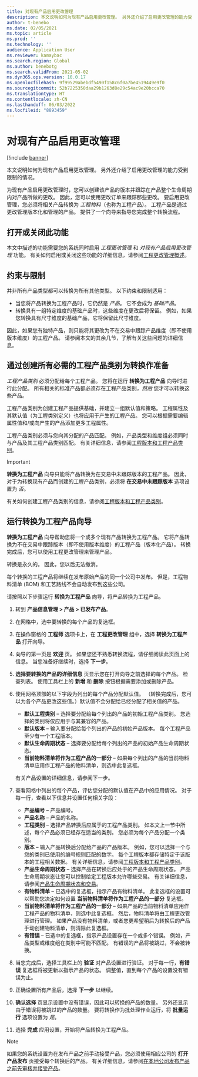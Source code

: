 ```yaml
---
title: 对现有产品启用更改管理
description: 本文说明如何为现有产品启用更改管理。 另外还介绍了启用更改管理的能力受到限制的情况。
author: t-benebo
ms.date: 02/05/2021
ms.topic: article
ms.prod: ''
ms.technology: ''
audience: Application User
ms.reviewer: kamaybac
ms.search.region: Global
ms.author: benebotg
ms.search.validFrom: 2021-05-02
ms.dyn365.ops.version: 10.0.17
ms.openlocfilehash: 9f99529abebdf5490f158c6f0a7be4519449e9f0
ms.sourcegitcommit: 52b7225350daa29b1263d8e29c54ac9e20bcca70
ms.translationtype: HT
ms.contentlocale: zh-CN
ms.lasthandoff: 06/03/2022
ms.locfileid: "8893459"
---
```

# <a name="enable-change-management-on-existing-products"></a>对现有产品启用更改管理

[!include [banner](../../includes/banner.md)]

本文说明如何为现有产品启用更改管理。 另外还介绍了启用更改管理的能力受到限制的情况。

为现有产品启用更改管理时，您可以创建该产品的版本并跟踪在产品整个生命周期内对产品所做的更改。 因此，您可以使用更改订单来跟踪那些更改。 要启用更改管理，您必须将相关产品转换为 *工程物料*（也称为工程产品）。 工程产品是通过更改管理版本化和管理的产品。 提供了一个向导来指导您完成整个转换流程。

## <a name="turn-this-feature-on-or-off"></a>打开或关闭此功能

本文中描述的功能需要您的系统同时启用 *工程更改管理* 和 *对现有产品启用更改管理* 功能。 有关如何启用或关闭这些功能的详细信息，请参阅[工程更改管理概述](product-engineering-overview.md)。

## <a name="restrictions-and-limitations"></a>约束与限制

并非所有产品类型都可以转换为所有其他类型。 以下约束和限制适用：

- 当您将产品转换为工程产品时，它仍然是 *产品*。 它不会成为 *基础产品*。
- 转换具有一组特定维度的基础产品时，这些维度在更改后将保留。 例如，如果您转换具有尺寸维度的基础产品，它将保留此尺寸维度。

因此，如果您有独特产品，则只能将其更改为不在交易中跟踪产品维度（即不使用版本维度）的工程产品。 请参阅本文的其余几节，了解有关这些问题的详细信息。

## <a name="prepare-for-conversion-by-creating-all-required-engineering-product-categories"></a>通过创建所有必需的工程产品类别为转换作准备

*工程产品类别* 必须分配给每个工程产品。 您将在运行 **转换为工程产品** 向导时进行此分配。 所有相关的标准产品都必须存在工程产品类别，*然后* 您才可以转换这些产品。

工程产品类别为创建工程产品提供基础，并建立一组默认值和策略。 工程属性及其默认值（为工程类别定义）也将应用于产生的工程产品。 您可以根据需要编辑属性值和/或向产生的产品添加更多工程属性。

工程产品类别必须与您向其分配的产品匹配。 例如，产品类型和维度组必须同时与产品及其工程产品类别匹配。 有关详细信息，请参阅[工程版本和工程产品类别](engineering-versions-product-category.md)。

> [!IMPORTANT]
> **转换为工程产品** 向导只能将产品转换为在交易中未跟踪版本的工程产品。 因此，对于为转换现有产品而创建的工程产品类别，必须将 **在交易中未跟踪版本** 选项设置为 *否*。

有关如何创建工程产品类别的信息，请参阅[工程版本和工程产品类别](engineering-versions-product-category.md)。

## <a name="run-the-convert-to-engineering-product-wizard"></a>运行转换为工程产品向导

**转换为工程产品** 向导帮助您将一个或多个现有产品转换为工程产品。 它将产品转换为不在交易中跟踪版本（即不使用版本维度）的工程产品（版本化产品）。 转换完成后，您可以使用工程更改管理来管理产品。

转换是永久的。 因此，您以后无法撤消。 

每个转换的工程产品将继续在发布原始产品的同一个公司中发布。 但是，工程物料清单 (BOM) 和工艺路线不会自动发布到这些公司。

请按照以下步骤运行 **转换为工程产品** 向导，将产品转换为工程产品。

1. 转到 **产品信息管理 \> 产品 \> 已发布产品**。
1. 在网格中，选中要转换的每个产品的复选框。
1. 在操作窗格的 **工程师** 选项卡上，在 **工程更改管理** 组中，选择 **转换为工程产品** 打开向导。
1. 向导的第一页是 **欢迎** 页。 如果您还不熟悉转换流程，请仔细阅读此页面上的信息。 当您准备好继续时，选择 **下一步**。
1. **选择要转换的产品的详细信息** 页显示您在打开向导之前选择的每个产品。 检查列表。 使用工具栏上的 **新增** 和 **删除** 按钮根据需要添加或删除产品。
1. 使用网格顶部的以下字段为列出的每个产品分配默认值。 （转换完成后，您可以为各个产品更改这些值。）默认值不会分配给已经分配了相关值的产品。

    - **默认工程类别** – 选择要分配给每个列出的产品的初始工程产品类别。 您选择的类别将仅应用于与其兼容的产品。
    - **默认版本** – 输入要分配给每个列出的产品的初始产品版本。 每个工程产品至少有一个工程版本。
    - **默认生命周期状态** – 选择要分配给每个列出的产品的初始产品生命周期状态。
    - **当前物料清单将作为工程产品的一部分** – 如果每个列出的产品的当前物料清单应用作工程产品的物料清单，则选中此复选框。

    有关产品设置的详细信息，请参阅下一步。

1. 查看网格中列出的每个产品，评估您分配的默认值在产品中的应用情况。 对于每一行，查看以下信息并设置任何相关字段：

    - **产品编号** – 产品编号。
    - **产品名称** – 产品的名称。
    - **工程类别** – 选择产品转换后应属于的工程产品类别。 如本文上一节中所述，每个产品必须已经存在适当的类别。 您必须为每个产品分配一个类别。
    - **版本** – 输入产品转换后分配给产品的产品版本。 例如，您可以选择一个与您的类别已使用的编号规则匹配的数字。 每个工程版本都存储特定于该版本的工程相关数据。 有关详细信息，请参阅[工程版本和工程产品类别](engineering-versions-product-category.md)。
    - **产品生命周期状态** – 选择产品在转换后应处于的产品生命周期状态。 产品生命周期状态让您可以控制给定工程版本允许哪些交易。 有关详细信息，请参阅[产品生命周期状态和交易](product-lifecycle-state-transactions.md)。
    - **有物料清单** – 已选中的复选框，指示产品有物料清单。 此复选框的设置可以帮助您决定如何设置 **当前物料清单将作为工程产品的一部分** 复选框。
    - **当前物料清单将作为工程产品的一部分** – 如果产品的当前物料清单应用作工程产品的物料清单，则选中此复选框。 然后，物料清单将由工程更改管理进行管理。 如果产品没有物料清单，或者您更希望稍后为转换后的产品手动创建物料清单，则清除此复选框。
    - **有错误** – 已选中的复选框，指示产品设置存在一个或多个错误。 例如，产品类型或维度组在类别中可能不匹配。 有错误的产品将被跳过，不会被转换。

1. 当您完成后，选择工具栏上的 **验证** 对产品设置进行验证。 对于每一行，**有错误** 复选框将被更新以指示产品的状态。 调整值，直到每个产品的设置没有错误为止。
1. 正确设置所有产品后，选择 **下一步** 以继续。
1. **确认选择** 页显示设置中没有错误，因此可以转换的产品的数量。 另外还显示由于错误将被跳过的产品的数量。 要将转换作为批处理作业运行，将 **批量运行** 选项设置为 *是*。
1. 选择 **完成** 应用设置，开始将产品转换为工程产品。

> [!NOTE]
> 如果您的系统设置为在发布产品之前手动接受产品，您必须使用相应公司的 **打开产品发布** 页接受每个转换后的产品。 有关详细信息，请参阅[在本地公司发布产品之前先审核并接受产品](engineering-scenarios.md#accept)。
